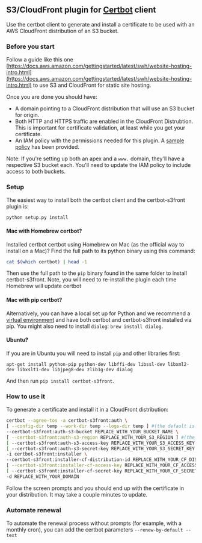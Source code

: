 ## S3/CloudFront plugin for [Certbot](https://certbot.eff.org/) client

Use the certbot client to generate and install a certificate to be used with
an AWS CloudFront distribution of an S3 bucket.

### Before you start

Follow a guide like this one [https://docs.aws.amazon.com/gettingstarted/latest/swh/website-hosting-intro.html](https://docs.aws.amazon.com/gettingstarted/latest/swh/website-hosting-intro.html)
to use S3 and CloudFront for static site hosting.

Once you are done you should have:

- A domain pointing to a CloudFront distribution that will use an S3 bucket for origin.
- Both HTTP and HTTPS traffic are enabled in the CloudFront Distrubtion. This is important for certificate validation, at least while you get your certificate.
- An IAM policy with the permissions needed for this plugin. A [sample policy](sample-aws-policy.json) has been provided.

Note: If you're setting up both an apex and a `www.` domain, they'll have a respective S3 bucket each. You'll need to update the IAM policy to include access to both buckets.

### Setup


The easiest way to install both the certbot client and the certbot-s3front plugin is:

  ```
  python setup.py install
  ```

#### Mac with Homebrew certbot?
  Installed certbot certbot using Homebrew on Mac (as the official way to install on a Mac)? Find the full path to its python binary using this command:

  ```bash
  cat $(which certbot) | head -1
  ```

  Then use the full path to the `pip` binary found in the same folder to install certbot-s3front.
  Note, you will need to re-install the plugin each time Homebrew will update certbot

#### Mac with pip certbot?
  Alternatively, you can have a local set up for Python and we recommend a [virtual environment](http://docs.python-guide.org/en/latest/dev/virtualenvs/) and have both certbot and certbot-s3front installed via pip.
  You might also need to install `dialog`: `brew install dialog`.

#### Ubuntu?
  If you are in Ubuntu you will need to install `pip` and other libraries first:
  ```
  apt-get install python-pip python-dev libffi-dev libssl-dev libxml2-dev libxslt1-dev libjpeg8-dev zlib1g-dev dialog
  ```
  And then run `pip install certbot-s3front`.

### How to use it

To generate a certificate and install it in a CloudFront distribution:

```bash
certbot --agree-tos -a certbot-s3front:auth \
[ --config-dir temp --work-dir temp --logs-dir temp ] #(the default is /var/log/letsencrypt, unless you want to set it to something else, you can delete this line) \
--certbot-s3front:auth-s3-bucket REPLACE_WITH_YOUR_BUCKET_NAME \
[ --certbot-s3front:auth-s3-region REPLACE_WITH_YOUR_S3_REGION ] #(the default is us-east-1, unless you want to set it to something else, you can delete this line) \
[ --certbot-s3front:auth-s3-access-key REPLACE_WITH_YOUR_S3_ACCESS_KEY ] #(the default is AWS_ACCESS_KEY_ID, unless you want to set it to something else, you can delete this line) \
[ --certbot-s3front:auth-s3-secret-key REPLACE_WITH_YOUR_S3_SECRET_KEY ] #(the default is AWS_SECRET_ACCESS_KEY, unless you want to set it to something else, you can delete this line) \
-i certbot-s3front:installer \
--certbot-s3front:installer-cf-distribution-id REPLACE_WITH_YOUR_CF_DISTRIBUTION_ID \
[ --certbot-s3front:installer-cf-access-key REPLACE_WITH_YOUR_CF_ACCESS_KEY ] #(the default is AWS_ACCESS_KEY_ID, unless you want to set it to something else, you can delete this line) \
[ --certbot-s3front:installer-cf-secret-key REPLACE_WITH_YOUR_CF_SECRET_KEY ] #(the default is AWS_ACCESS_KEY_ID, unless you want to set it to something else, you can delete this line) \
-d REPLACE_WITH_YOUR_DOMAIN
```

Follow the screen prompts and you should end up with the certificate in your
distribution. It may take a couple minutes to update.


### Automate renewal

To automate the renewal process without prompts (for example, with a monthly cron), you can add the certbot parameters `--renew-by-default --text`
